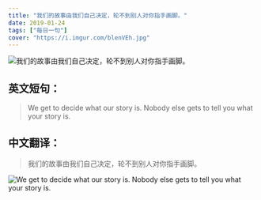 ```yaml
---
title: "我们的故事由我们自己决定，轮不到别人对你指手画脚。"
date: 2019-01-24
tags: ["每日一句"]
cover: "https://i.imgur.com/blenVEh.jpg"
---
```


![我们的故事由我们自己决定，轮不到别人对你指手画脚。](https://i.imgur.com/qMl0UWE.jpg)

## 英文短句：
> We get to decide what our story is. Nobody else gets to tell you what your story is.

<!--more-->

## 中文翻译：
> 我们的故事由我们自己决定，轮不到别人对你指手画脚。

![We get to decide what our story is. Nobody else gets to tell you what your story is.](https://i.imgur.com/pysr4KT.jpg)

